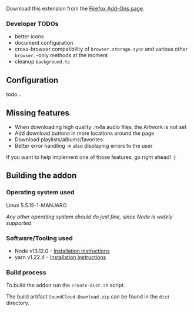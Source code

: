 Download this extension from the [Firefox Add-Ons page](https://addons.mozilla.org/en-US/firefox/addon/soundcloud-dl).

### Developer TODOs

- better icons
- document configuration
- cross-browser compatibility of `browser.storage.sync` and various other `browser.`-only methods at the moment
- cleanup `background.ts`

## Configuration

todo...

## Missing features

- When downloading high quality .m4a audio files, the Artwork is not set
- Add download buttons in more locations around the page
- Download playlists/albums/favorites
- Better error handling -> also displaying errors to the user

If you want to help implement one of those features, go right ahead! :)

## Building the addon

### Operating system used

Linux 5.5.15-1-MANJARO

_Any other operating system should do just fine, since Node is widely supported_

### Software/Tooling used

- Node v13.12.0 - [Installation instructions](https://nodejs.org/en/download/)
- yarn v1.22.4 - [Installation instructions](https://classic.yarnpkg.com/en/docs/install)

### Build process

To build the addon run the `create-dist.sh` script.

The build artifact `SoundCloud-Download.zip` can be found in the `dist` directory.
